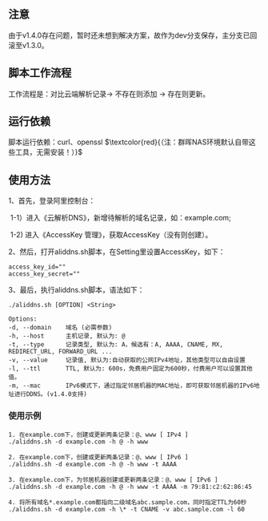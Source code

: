 ## 注意
由于v1.4.0存在问题，暂时还未想到解决方案，故作为dev分支保存，主分支已回滚至v1.3.0。 

## 脚本工作流程

工作流程是：对比云端解析记录-> 不存在则添加 -> 存在则更新。



## 运行依赖

脚本运行依赖：curl、openssl  $\textcolor{red}{（注：群晖NAS环境默认自带这些工具，无需安装！）}$



##        使用方法

1、首先，登录阿里控制台：

​	1-1）进入《云解析DNS》，新增待解析的域名记录，如：example.com;

​	1-2)  进入《AccessKey 管理》，获取AccessKey（没有则创建）。

2、然后，打开aliddns.sh脚本，在Setting里设置AccessKey，如下：

```
access_key_id=""
access_key_secret=""
```

3、最后，执行aliddns.sh脚本，语法如下：

```
./aliddns.sh [OPTION] <String>

Options:
-d, --domain    域名 (必需参数)
-h, --host      主机记录, 默认为: @
-t, --type      记录类型, 默认为: A，候选有：A, AAAA, CNAME, MX, REDIRECT_URL, FORWARD_URL ...
-v, --value     记录值, 默认为:自动获取的公网IPv4地址，其他类型可以自由设置
-l, --ttl       TTL, 默认为: 600s，免费用户固定为600秒，付费用户可以设置其他值。
-m, --mac		IPv6模式下，通过指定邻居机器的MAC地址，即可获取邻居机器的IPv6地址进行DDNS。(v1.4.0支持)
```

### 使用示例

```
1. 在example.com下，创建或更新两条记录：@、www [ IPv4 ]
./aliddns.sh -d example.com -h @ -h www
         
2. 在example.com下，创建或更新两条记录：@、www [ IPv6 ]
./aliddns.sh -d example.com -h @ -h www -t AAAA
         
3. 在example.com下，为邻居机器创建或更新两条记录：@、www [ IPv6 ]
./aliddns.sh -d example.com -h @ -h www -t AAAA -m 79:81:c2:62:86:45
       
4. 将所有域名*.example.com都指向二级域名abc.sample.com，同时指定TTL为60秒
./aliddns.sh -d example.com -h \* -t CNAME -v abc.sample.com -l 60
```

